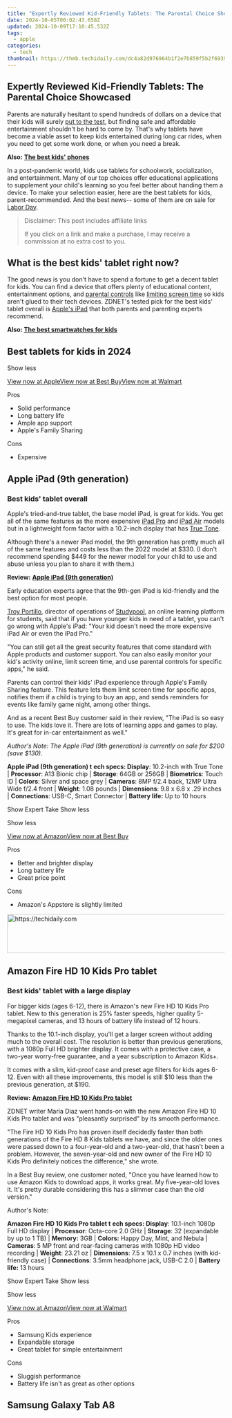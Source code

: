 ```yaml
---
title: "Expertly Reviewed Kid-Friendly Tablets: The Parental Choice Showcased on ZDNet"
date: 2024-10-05T00:02:43.658Z
updated: 2024-10-09T17:10:45.532Z
tags:
  - apple
categories:
  - tech
thumbnail: https://thmb.techidaily.com/dc4a82d976964b1f2e7b859f5b2f6939dbc4ceccf4ea97b9d7a6a6bfaea9749c.jpg
---
```


## Expertly Reviewed Kid-Friendly Tablets: The Parental Choice Showcased

Parents are naturally hesitant to spend hundreds of dollars on a device that their kids will surely [put to the test](https://www.zdnet.com/article/best-rugged-tablet/), but finding safe and affordable entertainment shouldn't be hard to come by. That's why tablets have become a viable asset to keep kids entertained during long car rides, when you need to get some work done, or when you need a break. 

**Also:** [**The best kids' phones**](https://www.zdnet.com/article/best-kids-phone/)

In a post-pandemic world, kids use tablets for schoolwork, socialization, and entertainment. Many of our top choices offer educational applications to supplement your child's learning so you feel better about handing them a device. To make your selection easier, here are the best tablets for kids, parent-recommended. And the best news-- some of them are on sale for [Labor Day](https://www.zdnet.com/article/best-labor-day-deals-2024/).

>  Disclaimer: This post includes affiliate links
>
>  If you click on a link and make a purchase, I may receive a commission at no extra cost to you.
>

## What is the best kids' tablet right now?

The good news is you don't have to spend a fortune to get a decent tablet for kids. You can find a device that offers plenty of educational content, entertainment options, and [parental controls](https://www.zdnet.com/home-and-office/home-entertainment/how-to-set-maturity-ratings-on-netflix/) like [limiting screen time](https://www.zdnet.com/article/how-to-limit-screen-time-on-youtube-kids/) so kids aren't glued to their tech devices. ZDNET's tested pick for the best kids' tablet overall is [Apple's iPad](https://buy.geni.us/Proxy.ashx?TSID=368250&GR%5FURL=https%3A%2F%2Fwww.amazon.com%2F2021-Apple-10-2-inch-Wi-Fi-256GB%2Fdp%2FB09G91TLNJ%3Ftag%3Dzd-buy-button-20%26ascsubtag%3D%5F%5FCOM%5FCLICK%5FID%5F%5F%7C0acffd99-f8ab-43e9-bf2e-4cd9b84f3376%7Cdtp&dtb=1) that both parents and parenting experts recommend. 

**Also: [The best smartwatches for kids](https://www.zdnet.com/article/best-kids-smartwatch/)**

## Best tablets for kids in 2024

Show less 

[View now at Apple](https://apple.sjv.io/c/159047/435031/7613?&sharedid=zdnet&partnerpropertyid=1980086&u=https%3A%2F%2Fwww.apple.com%2Fshop%2Fbuy-ipad%2Fipad-10-2&subId1=zd-%5F%5FCOM%5FCLICK%5FID%5F%5F-dtp)[View now at Best Buy](https://shop-links.co/link/?url=https%3A%2F%2Fwww.bestbuy.com%2Fsite%2Fapple-10-2-inch-ipad-with-wi-fi-64gb-silver%2F4901811.p%3F&publisher_slug=itechdaily19598&exclusive=1)[View now at Walmart](https://goto.walmart.com/c/5597632/565706/9383?sharedid=zdnet&partnerpropertyid=1980086&u=https%3A%2F%2Fwww.walmart.com%2Fip%2F2021-Apple-10-2-inch-iPad-Wi-Fi-64GB-Space-Gray-9th-Generation%2F483978365&subId1=zd-__COM_CLICK_ID__-dtp)

Pros 
* Solid performance
* Long battery life
* Ample app support
* Apple's Family Sharing

Cons 
* Expensive

## Apple iPad (9th generation)

### Best kids' tablet overall

Apple's tried-and-true tablet, the base model iPad, is great for kids. You get all of the same features as the more expensive [iPad Pro](https://www.zdnet.com/article/ipad-pro-2022-review/) and [iPad Air](https://www.zdnet.com/article/apple-ipad-air-fifth-generation-review/) models but in a lightweight form factor with a 10.2-inch display that has [True Tone](https://support.apple.com/en-us/HT208909). 

Although there's a newer iPad model, the 9th generation has pretty much all of the same features and costs less than the 2022 model at $330\. (I don't recommend spending $449 for the newer model for your child to use and abuse unless you plan to share it with them.)

**Review:** **[Apple iPad (9th generation)](https://www.zdnet.com/product/apple-ipad-2021/)**

Early education experts agree that the 9th-gen iPad is kid-friendly and the best option for most people. 

[Troy Portillo](https://www.linkedin.com/in/troy-portillo-6136ba190/), director of operations of [Studypool](https://www.studypool.com/), an online learning platform for students, said that if you have younger kids in need of a tablet, you can't go wrong with Apple's iPad: "Your kid doesn't need the more expensive iPad Air or even the iPad Pro."

"You can still get all the great security features that come standard with Apple products and customer support. You can also easily monitor your kid's activity online, limit screen time, and use parental controls for specific apps," he said. 

Parents can control their kids' iPad experience through Apple's Family Sharing feature. This feature lets them limit screen time for specific apps, notifies them if a child is trying to buy an app, and sends reminders for events like family game night, among other things. 

And as a recent Best Buy customer said in their review, "The iPad is so easy to use. The kids love it. There are lots of learning apps and games to play. It's great for in-car entertainment as well." 

_Author's Note: The Apple iPad (9th generation) is currently on sale for $200 (save $130)._

**Apple iPad (9th generation) t** **ech specs: Display**: 10.2-inch with True Tone | **Processor**: A13 Bionic chip | **Storage**: 64GB or 256GB | **Biometrics**: Touch ID | **Colors**: Silver and space grey | **Cameras**: 8MP f/2.4 back, 12MP Ultra Wide f/2.4 front | **Weight**: 1.08 pounds | **Dimensions**: 9.8 x 6.8 x .29 inches | **Connections**: USB-C, Smart Connector | **Battery life:** Up to 10 hours

Show Expert Take Show less 

Show less 

[View now at Amazon](https://buy.geni.us/Proxy.ashx?TSID=368250&GR%5FURL=https%3A%2F%2Fwww.amazon.com%2Fdp%2FB0CFYNZ3LK%3Ftag%3Dzd-buy-button-20%26ascsubtag%3D%5F%5FCOM%5FCLICK%5FID%5F%5F%7C0acffd99-f8ab-43e9-bf2e-4cd9b84f3376%7Cdtp&dtb=1)[View now at Best Buy](https://shop-links.co/link/?url=https%3A%2F%2Fwww.bestbuy.com%2Fsite%2Famazon-fire-hd-10-kids-pro-10-1-tablet-2023-release-32gb-happy-day%2F6562282.p%3FskuId%3D6562282&publisher_slug=itechdaily19598&exclusive=1)

Pros 
* Better and brighter display
* Long battery life
* Great price point

Cons 
* Amazon's Appstore is slightly limited

<!-- affiliate ads begin -->
<a href="https://imp.i110150.net/c/5597632/798165/11305" target="_top" id="798165">
  <img src="//a.impactradius-go.com/display-ad/11305-798165" border="0" alt="https://techidaily.com" width="728" height="90"/>
</a>
<img height="0" width="0" src="https://imp.i110150.net/i/5597632/798165/11305" style="position:absolute;visibility:hidden;" border="0" />
<!-- affiliate ads end -->

## Amazon Fire HD 10 Kids Pro tablet

### Best kids' tablet with a large display

For bigger kids (ages 6-12), there is Amazon's new Fire HD 10 Kids Pro tablet. New to this generation is 25% faster speeds, higher quality 5-megapixel cameras, and 13 hours of battery life instead of 12 hours. 

Thanks to the 10.1-inch display, you'll get a larger screen without adding much to the overall cost. The resolution is better than previous generations, with a 1080p Full HD brighter display. It comes with a protective case, a two-year worry-free guarantee, and a year subscription to Amazon Kids+. 

It comes with a slim, kid-proof case and preset age filters for kids ages 6-12\. Even with all these improvements, this model is still $10 less than the previous generation, at $190\. 

**Review:** **[Amazon Fire HD 10 Kids Pro tablet](https://www.zdnet.com/article/this-tablet-is-redefining-what-a-kids-tablet-can-do/)**

ZDNET writer Maria Diaz went hands-on with the new Amazon Fire HD 10 Kids Pro tablet and was "pleasantly surprised" by its smooth performance. 

"The Fire HD 10 Kids Pro has proven itself decidedly faster than both generations of the Fire HD 8 Kids tablets we have, and since the older ones were passed down to a four-year-old and a two-year-old, that hasn't been a problem. However, the seven-year-old and new owner of the Fire HD 10 Kids Pro definitely notices the difference," she wrote. 

In a Best Buy review, one customer noted, "Once you have learned how to use Amazon Kids to download apps, it works great. My five-year-old loves it. It's pretty durable considering this has a slimmer case than the old version."

Author's Note: 

**Amazon Fire HD 10 Kids Pro tablet t** **ech specs: Display**: 10.1-inch 1080p Full HD display | **Processor**: Octa-core 2.0 GHz | **Storage**: 32 (expandable by up to 1 TB) | **Memory:** 3GB | **Colors:** Happy Day, Mint, and Nebula | **Cameras**: 5 MP front and rear-facing cameras with 1080p HD video recording | **Weight**: 23.21 oz | **Dimensions**: 7.5 x 10.1 x 0.7 inches (with kid-friendly case) | **Connections**: 3.5mm headphone jack, USB-C 2.0 | **Battery life:** 13 hours

Show Expert Take Show less 

Show less 

[View now at Amazon](https://buy.geni.us/Proxy.ashx?TSID=368250&GR%5FURL=https%3A%2F%2Fwww.amazon.com%2FSamsung-Android-Long-Lasting-Expandable-Exclusive%2Fdp%2FB09N3YBXCN%3Ftag%3Dzd-buy-button-20%26ascsubtag%3D%5F%5FCOM%5FCLICK%5FID%5F%5F%7C0acffd99-f8ab-43e9-bf2e-4cd9b84f3376%7Cdtp&dtb=1)[View now at Walmart](https://goto.walmart.com/c/5597632/565706/9383?sharedid=zdnet&partnerpropertyid=1980086&u=https%3A%2F%2Fwww.walmart.com%2Fip%2FSAMSUNG-Galaxy-Tab-A8-10-5-Tablet-32GB-Wi-Fi-Gray%2F248978541&subId1=zd-__COM_CLICK_ID__-dtp)

Pros 
* Samsung Kids experience
* Expandable storage
* Great tablet for simple entertainment

Cons 
* Sluggish performance
* Battery life isn't as great as other options

## Samsung Galaxy Tab A8

<!-- affiliate ads begin -->
<span id="1834903">
					<video width="864" height="1536" style="cursor:pointer"
           poster="//a.impactradius-go.com/display-clicktoplayimage/1834903.png"
           onclick="if(!this.playClicked){this.play();this.setAttribute('controls',true);this.playClicked=true;}">
	   <source src="//a.impactradius-go.com/display-ad/16836-1834903">
	   <img src="//a.impactradius-go.com/display-clicktoplayimage/1834903.png" style="border: none; height: 100%; width: 100%; object-fit: contain">
	</video>
	<div style="width:540px;text-align:center"><a href="javascript:window.open(decodeURIComponent('https%3A%2F%2F25home.pxf.io%2Fc%2F5597632%2F1834903%2F16836'), '_blank');void(0);">Click here</a></div>
</span>
<img height="0" width="0" src="https://imp.pxf.io/i/5597632/1834903/16836" style="position:absolute;visibility:hidden;" border="0" />
<!-- affiliate ads end -->

### Best Samsung kids' tablet

If you'd rather your kid have a proper Android tablet with full Google support, look no further than the Galaxy Tab A8\. 

"This tablet is packed with features that make it the perfect choice for parents looking to keep their children entertained and informed while they are away from home," parenting expert and creator of [Parental Questions](http://www.parentalquestions.com/) Mo Mulla told ZDNET. 

Mulla also speaks highly of Samsung Kids, which parents can access from any Samsung tablet, as it lets parents give their kids access to specific contacts and apps, provides learning challenges for kids to avoid mindless scrolling, and even includes interaction with Samsung-specific animated characters. 

"Its kid-friendly content has been explicitly created with kids in mind and includes educational apps and games to help entertain them and keep them active during playtime," he said. 

While the Samsung Galaxy Tab A8 won't blow you away with overall performance, it can run your favorite apps, handle light gaming, and stream movies and shows. In addition, its expandable storage capacity ensures there is never a shortage of space on the device for downloads or extra materials when needed. 

One Best Buy customer noted in their review of the Samsung Galaxy Tab A8 how expensive other tablets can be, especially when considering buying one for kids: "If you don't want to spend $300+ on an iPad for your kiddo, this is definitely the route to go." 

**Samsung Galaxy Tab A8 t** **ech specs: Display**: 10.5 inches | **Resolution:** 1920 x 1200 | **Processor**: Octa Core Unisoc T618 | **Storage**: 32GB, 64GB, 128GB, microSD up to 1TB | **Cameras**: 8MP rear, 5MP front camera | **Weight**: 1.12lbs | **Dimensions**: 9.72 x 6.37 x 0.27 inches | **Connections**: 3.5mm headphone jack, USB 2.0 | **Battery life:** 7,040mAh (About 6 hours)

Show Expert Take Show less 

Show less 

[View now at Amazon](https://buy.geni.us/Proxy.ashx?TSID=368250&GR%5FURL=https%3A%2F%2Fwww.amazon.com%2Fdp%2FB0BLGS645W%3Ftag%3Dzd-buy-button-20%26ascsubtag%3D%5F%5FCOM%5FCLICK%5FID%5F%5F%7C0acffd99-f8ab-43e9-bf2e-4cd9b84f3376%7Cdtp&dtb=1)[View now at Best Buy](https://shop-links.co/link/?url=https%3A%2F%2Fwww.bestbuy.com%2Fsite%2Famazon-fire-hd-8-kids-ages-3-7-2022-8-hd-tablet-32-gb-with-wi-fi-blue%2F6536842.p%3FskuId%3D6536842&publisher_slug=itechdaily19598&exclusive=1)

Pros 
* Affordable
* Kids edition has many perks
* Easy to use

Cons 
* Performance will be an issue
* Amazon's Appstore is hit or miss

## Amazon Fire HD 8 Kids Tablet

<!-- affiliate ads begin -->
<a href="https://appsumo.8odi.net/c/5597632/2137394/7443" target="_top" id="2137394">
  <img src="//a.impactradius-go.com/display-ad/7443-2137394" border="0" alt="https://techidaily.com" width="600" height="90"/>
</a>
<img height="0" width="0" src="https://appsumo.8odi.net/i/5597632/2137394/7443" style="position:absolute;visibility:hidden;" border="0" />
<!-- affiliate ads end -->

### Best kids tablet for littler kids

While similar to the Amazon Fire HD 10 Kids Pro tablet, the Amazon Fire HD 8 Kids tablet is made with little kids in mind. It comes with a colorful kid-proof case built to withstand 3- to 7-year-olds since it protects against drops and bumps, and it comes complete with an adjustable stand so your kids can go hands-free. 

It also comes with a free one-year subscription to Amazon Kids+ and an Amazon FreeTime Unlimited subscription, which grants access to thousands of kid-friendly, ad-free books, movies, games, and other kid-friendly and educational content. 

"The Fire HD 8 Kids tablet is a well-built, entry-level tablet that comes with a sturdy kid-proof cover and features useful parental controls," says Diaz, who [bought](https://www.zdnet.com/article/i-bought-this-amazon-kids-tablet-instead-of-an-ipad-and-wasnt-sorry/) the tablet for her kids. 

**Review:** **[Amazon Fire HD 8 Kids Tablet](https://www.zdnet.com/article/i-bought-this-amazon-kids-tablet-instead-of-an-ipad-and-wasnt-sorry/)**

"Its 13-hour battery life means that you'll need to charge it less often than other competitors, and the combination of a durable case and screen ensures the integrity of the Fire tablet for years to come," she says. However, Amazon offers you a two-year worry-free guarantee in case the tablet does succumb to playtime. 

One Amazon customer said they were impressed with the device's durability: "One of the first things that caught my attention is the impressive build quality of the tablet. Designed with kids in mind, the sturdy construction and reinforced edges provide a sense of durability that assures me the device can withstand the inevitable bumps and drops that come with the territory of young users."

_Author's Note: The Amazon Fire HD 8 Kids tablet is on sale for $90 (save $60) on Amazon._

**Amazon Fire HD 8 Kids tech specs: Display:** 8-inch display | **Processor:** Hexa-core 2.0 Ghz | **Storage:** 32GB or 64GB (expandable by up to 1 TB) | **Memory:** 2GB | **Colors:** Blue, purple, Disney Mickey Mouse, or Disney princess **| Cameras:** 2 MP front and rear-facing cameras with 720p HD video recording | **Weight:** 18.3 ounces | **Dimensions:** 8.7 x 7.1 x 1.1 inches| **Connections:** 3.5mm headphone jack, USB-C port | **Battery life:** 13 hours

Show Expert Take Show less 

Show less 

[View now at Best Buy](https://shop-links.co/link/?url=https%3A%2F%2Fwww.bestbuy.com%2Fsite%2Flenovo-tab-p11-2nd-gen-11-5-tablet-128gb-storm-grey%2F6536781.p%3F&publisher_slug=itechdaily19598&exclusive=1)

Pros 
* Long battery life
* Full Android
* Great display

Cons 
* Keyboard not included
* Performance
* Cameras

<!-- affiliate ads begin -->
<span id="1983471">
					<video width="576" height="240" style="cursor:pointer"
           poster="//a.impactradius-go.com/display-clicktoplayimage/1983471.png"
           onclick="if(!this.playClicked){this.play();this.setAttribute('controls',true);this.playClicked=true;}">
	   <source src="//a.impactradius-go.com/display-ad/22993-1983471">
	   <img src="//a.impactradius-go.com/display-clicktoplayimage/1983471.png" style="border: none; height: 100%; width: 100%; object-fit: contain">
	</video>
	<div style="width:360px;text-align:center"><a href="javascript:window.open(decodeURIComponent('https%3A%2F%2Fhomestyler.sjv.io%2Fc%2F5597632%2F1983471%2F22993'), '_blank');void(0);">Click here</a></div>
</span>
<img height="0" width="0" src="https://imp.pxf.io/i/5597632/1983471/22993" style="position:absolute;visibility:hidden;" border="0" />
<!-- affiliate ads end -->

## Lenovo Tab P11 Plus

### Best kids' tablet for battery life

Lenovo's Tab P11 Plus is an attractive tablet that's not overly expensive. The 11-inch 2K display looks fantastic, and the battery life will keep your child entertained for hours. The battery life is perhaps the best part of this tablet: Lenovo touts up to 15 hours of video streaming, and ZDNET tests can back that claim up. Plus, it runs Android 11 out of the box. 

A Best Buy customer also mentioned in their review that the Lenovo Tablet P11 Plus had surpassed their expectations regarding battery life compared to other tablets. 

One downside to the Tab P11 Plus is that it lacks a headphone jack, so if you want to keep your child's cartoons or games quiet, you'll have to invest in some kid-friendly Bluetooth headphones. 

**Review:** [**Lenovo Tab P11 Plus**](https://www.zdnet.com/article/lenovo-tab-p11-plus-review/)

Moderately priced at $270, the Lenovo Tab P11 Plus is easily recommended and competent. In ZDNET's review, June Wan said, "It's hard to argue against how much value you're getting with this tablet." 

Plus, you'll get kid-friendly features already built into the tablet.

"For parents, the tablet can dial into Android's [Kids Space](https://families.google.com/kidsspace/). When turned on, the Tab P11 Plus switches to a child-friendly interface filled with teacher-approved games, educational videos, and digital content to keep any kid engaged," Wan wrote. "Through the Family Link app, you can monitor, set screen-time limits, and even lock the tablet from your phone."

**Lenovo Tab P11 Plus t** **ech specs: Display**: 11-inch display | **Processor**: MediaTek Helio G90T | **Storage**: 64GB or 128GB | **Memory**: 4GB or 6GB | **Colors**: Slate grey | **Cameras**: 8MP front and 13MP rear | **Weight**: 1.1lbs | **Dimensions**: 10.2 by 6.4 by 0.3 inches | **Connections**: USB-C, microSD | **Battery life:** Up to 15 hours

Show Expert Take Show less 

Show less 

[View now at Amazon](https://buy.geni.us/Proxy.ashx?TSID=368250&GR%5FURL=https%3A%2F%2Fwww.amazon.com%2FKindle-Kids-2022-release-worry-free%2Fdp%2FB0BLJ6LJBM%3Ftag%3Dzd-buy-button-20%26ascsubtag%3D%5F%5FCOM%5FCLICK%5FID%5F%5F%7C0acffd99-f8ab-43e9-bf2e-4cd9b84f3376%7Cdtp&dtb=1)[View now at Best Buy](https://shop-links.co/link/?url=https%3A%2F%2Fwww.bestbuy.com%2Fsite%2Famazon-kindle-kids-e-reader-2022-release-6-display-with-cover-16gb-2022-2023-unicorn-valley%2F6536834.p%3FskuId%3D6536834&publisher_slug=itechdaily19598&exclusive=1)

Pros 
* Parent Dashboard to keep track of reading progress
* Vocabulary Builder and Word Wise features
* Strictly for reading--no apps or games

Cons 
* Profile switching can be difficult
* Complaints of Parent Dashboard interface

## Amazon Kindle Kids

### Best kids' tablet for reading

While tablets are meant to provide entertainment for your kids, it's not necessarily always the best kind of entertainment. A Kindle Kids e-reader is a great way to compromise on a tablet that stimulates your child's brain. The Kindle Kids e-reader is designed for kids ages 3-12 and comes with an Amazon Kids+ subscription for kid-friendly books and audiobooks. 

You can even keep track of their reading progress with Amazon's Parent Dashboard, adjust book age filters, add books to your kid's library, and set a bedtime for each child's profile. Plus, Kindle Kids comes built-in with Vocabulary Builder and Word Wise to help young readers build their reading skills and tackle more challenging books.

And since kids are unpredictable, this reading tablet comes with a two-year worry-free guarantee. If it breaks, Amazon will replace it for free. 

One Amazon customer shared their child's experience using the Amazon Kindle Kids: "I got this for my 11-year-old son for Christmas. He loves reading, and he's read 11 books in one month! I didn't realize this would be smaller than the standard Kindle, but it is a good size for kids. It has a good selection of books for his age as well."

**Amazon Kindle Kids tech specs: Display:** 300 ppi high-resolution, glare-free display | **Storage**: 16GB | Weight: 9.03 ounces | **Dimensions:** 6.3 x 4.5 x 0.53 inches | **Connectivity**: Wi-Fi and Bluetooth | **Battery life:** Up to 6 weeks

Show Expert Take Show less 

## What is the best kids' tablet alternative?

Apple's base iPad is the best kids' tablet that money can buy. It offers the complete package of performance, battery life, app availability, and widespread accessory support. It's a great option for kids who need a reliable device for schoolwork, gaming, or streaming content. However, if you prefer Android OS or a better price point, there are plenty of solid alternatives on the market. 

| **Best** **kids' tablet**         | **Price** | **Where to buy**          | **Processor**         | **Storage**                          | **Colors**                                         | **Cameras**                                                      | **Battery** **life** | **Protective** **case**           | **Operating** **system** |
| --------------------------------- | --------- | ------------------------- | --------------------- | ------------------------------------ | -------------------------------------------------- | ---------------------------------------------------------------- | -------------------- | --------------------------------- | ------------------------ |
| Apple iPad 9th generation         | $330      | Apple, Best Buy, Walmart  | A13 Bionic chip       | 64GB or 256GB                        | Silver, space grey                                 | 8MP f/2.4 back, 12MP Ultra Wide f/2.4 front                      | Up to 10 hours       | Available                         | iPadOS                   |
| Amazon Fire HD 10 Kids Pro tablet | $190      | Amazon                    | Octa-core 2.0 GHz     | 32GB (expandable up to 1TB)          | Happy Day, Mint, Nebula                            | 5 MP front and rear-facing cameras with 1080p HD video recording | 13 hours             | Included                          | Fire OS                  |
| Samsung Galaxy Tab A8             | $230      | Amazon, Best Buy, Walmart | Octa Core Unisoc T618 | 32GB, 64GB, 128GB, microSD up to 1TB | N/A                                                | 8MP rear, 5MP front camera                                       | About 6 hours        | N/A                               | Android                  |
| Amazon Fire HD 8 Kids tablet      | $150      | Amazon, Best Buy          | Hexa-core 2.0 GHz     | 32GB or 64GB                         | Blue, Disney Mickey Mouse, Disney Princess, Purple | 2 MP front and rear-facing cameras                               | Up to 13 hours       | Included                          | Fire OS                  |
| Lenovo Tab P11 Plus               | $270      | Amazon, Best Buy, Lenovo  | MediaTek Helio G90T   | 64GB or 128G                         | Slate grey                                         | 8MP front and 13MP rear                                          | Up to 15 hours       | Available for purchase separately | Android 11               |
| Amazon Kindle Kids                | $120      | Apple, Best Buy           | N/A                   | 16GB                                 | Ocean Explorer, Space Whale, Unicorn Valley        | N/A                                                              | Up to 6 weeks        | Included                          | N/A                      |

<!-- affiliate ads begin -->
<a href="https://bluettius.sjv.io/c/5597632/2139122/17108" target="_top" id="2139122">
  <img src="//a.impactradius-go.com/display-ad/17108-2139122" border="0" alt="https://techidaily.com" width="468" height="60"/>
</a>
<img height="0" width="0" src="https://bluettius.sjv.io/i/5597632/2139122/17108" style="position:absolute;visibility:hidden;" border="0" />
<!-- affiliate ads end -->

## Which is the right tablet for your kid?

Picking the right kids' tablet comes down to a couple of questions you must ask yourself. First and foremost, you need to have a set budget in mind. Once you decide how much you will spend, you can begin narrowing down your options. Then, determine if you want a tablet made by a specific company. 

| **Choose** **this** **kids' tablet.** | **If you want...**                                                                                                                                                                                  |
| ------------------------------------- | --------------------------------------------------------------------------------------------------------------------------------------------------------------------------------------------------- |
| Apple iPad 9th generation             | The best all-around tablet your kid can grow up with. It offers excellent performance, battery life, app availability, and widespread accessory support.                                            |
| Amazon Fire HD 10 Kids Pro            | A large display for ages 6-12\. It has a built-in stand, advanced parental controls, and access to over 20,000 apps, games, videos, and books.                                                      |
| Samsung Galaxy Tab A8                 | An Android tablet with access to Samsung Kids. It offers a kid-friendly interface, parental controls, and the ability to set time limits and monitor usage.                                         |
| Amazon Fire HD 8 Kids                 | A tablet built for kids ages 3-7\. It has a durable and kid-proof case and has up to 13 hours of battery life.                                                                                      |
| Lenovo Tab P11 Plus                   | A tablet with a long battery life. It offers a premium design, a vivid display, and up to 12 hours of battery life on a single charge. It also comes with a fingerprint scanner for added security. |
| Amazon Kindle Kids                    | A tablet that's built for reading. It comes with hundreds of kid-friendly books and audiobooks to choose from, as well as a helpful Parent Dashboard.                                               |

## Factors to consider when choosing a kids' tablet

Before you invest in a kids' tablet, you'll want to consider the following: 

* **Durability:** Having a tablet that can last is especially important when kids will be using the device. If a tablet isn't durable to bumps and drops (like the iPad), be sure to invest in a kid-proof case.
* **Ease of use:** A tablet for kids needs to be simple. Consider factors such as large screens, built-in apps, and operating systems that are easy for kids to learn.
* **Parental controls:** Your kids' safety and privacy are #1 when it comes to tablets. Look at what kind of parental controls each tablet offers, including features like screen-time monitoring and app restrictions.
* **Cost**: Kids tablets run the gamut in price, so decide on your budget, as well as what you need and what features are most important to you in a tablet.

Tim Dikun, dad and Teaching.com COO and vice president of product, also recommended you "look for granular parental controls, including if specific apps can be blocked and/or unlocked around certain times. For example, Amazon's FreeTime app allows parents total control over how children use the tablet by setting learning goals, limiting time spent on gaming apps, or locking gaming apps until learning goals are met." 

## How did we test these kids' tablets?

ZDNET does hands-on testing for variety of tablets, including tablets for kids. We also take into consideration advice from parents and parenting experts, as well as user reviews. In our tablet testing and research, we consider factors like durability, battery life, user interface, and parental control options. We also write reviews of new tablets we test, and update this list periodically with the latest tablets for kids we recommend.

## What should parents know about tablets and screen time?

Rebecca Mannis, PhD., learning specialist at [Ivy Prep Learning Center](http://www.ivy-prep.com/), referred to The American Academy of Pediatrics' new guidelines, which recommends no consistent screen exposure before 18 months of age, one hour tops of screen exposure for ages 2 through 5, and limiting screen use to two hours after age 5\. 

"In considering preschools and primary schools, it is helpful to know their policies -- both to see how their philosophies match your family values, and so you can reinforce their rules at home," she said. 

Mannis added that while kids often learn to read these days through a tablet, thanks to reading apps, it's essential to switch up how your child reads. 

"Researchers have found that the brain processes content that we read online in a different way - and one that is not as skilled," she said. "So, as great as online reading is, give your kids lots of opportunities to hold books in their hands to maximize their literacy skills growth. Or 'cross train' their reading between devices and traditional print books to see if you as a parent notice a difference."

## Can my kids use YouTube on Amazon's Fire tablets?

Not officially. Amazon customizes the base version of Android and turns it into Fire OS, forgoing any Google certification in order to make Google's apps available on the tablets. 

You won't find the official YouTube app available in the Appstore, but you can use Amazon's Silk browser to access the YouTube website to gain access to the video platform. 

<!-- affiliate ads begin -->
<a href="https://versadesk.pxf.io/c/5597632/1815679/21290" target="_top" id="1815679">
  <img src="//a.impactradius-go.com/display-ad/21290-1815679" border="0" alt="https://techidaily.com" width="728" height="90"/>
</a>
<img height="0" width="0" src="https://versadesk.pxf.io/i/5597632/1815679/21290" style="position:absolute;visibility:hidden;" border="0" />
<!-- affiliate ads end -->

## How many GB is enough for a kids' tablet?

Depending on the tablet, you want to ensure you have sufficient storage for downloading or pre-installing kid-friendly content for those long road trips. 

Assuming your child will obsess over taking pictures and videos -- which can easily take up 5-6 GB -- we would recommend a tablet with at least 32 GB of storage. 

<!-- affiliate ads begin -->
<a href="https://appsumo.8odi.net/c/5597632/2002019/7443" target="_top" id="2002019">
  <img src="//a.impactradius-go.com/display-ad/7443-2002019" border="0" alt="https://techidaily.com" width="728" height="90"/>
</a>
<img height="0" width="0" src="https://appsumo.8odi.net/i/5597632/2002019/7443" style="position:absolute;visibility:hidden;" border="0" />
<!-- affiliate ads end -->

## What brand of tablet is best for kids?

Although there's plenty to choose from our list above, the Amazon Fire HD 10 Kids Pro is the most promising. As the 11th generation of the Amazon Fire 10 Kids tablet, its proven to be one of the best evolving kids tablets out there. 

It is faster, higher quality, and has a long battery life. If you can get past Amazon's slightly limited app store, this tablet is sure to keep your child entertained on an airplane or long car ride. 

<!-- affiliate ads begin -->
<a href="https://ephamedtechinc.pxf.io/c/5597632/2136617/26400" target="_top" id="2136617">
  <img src="//a.impactradius-go.com/display-ad/26400-2136617" border="0" alt="https://techidaily.com" width="728" height="90"/>
</a>
<img height="0" width="0" src="https://ephamedtechinc.pxf.io/i/5597632/2136617/26400" style="position:absolute;visibility:hidden;" border="0" />
<!-- affiliate ads end -->

## Are children's tablets the same as regular tablets?

If you're worried about your child's online safety, nowadays, you can put parental controls on almost any tablet, so there's no free range to downloadable content.

When it comes to everything else, i.e., price, case, warranty, and subscription, it's best to consider a kids' tablet in case something happens. 

Overall, a kids' tablet will provide a safe and engaging environment tailored to your child's needs while a regular tablet will always cater to a wider audience. 

## Are there alternative tablets for kids worth considering?

There are plenty of tablets on the market that can be kid-friendly. Be sure to look for features like parental controls, long battery life, and ease of use. Here are a few other options to consider. 

## What is the average age to get a child a tablet?

Honestly, this depends on your parenting philosophy. For starters, your child will need fine motor skills to handle the tablet and the ability to navigate the device independently. Another factor is exposure to technology. Maybe you would prefer to have your child less dependent on technology for entertainment. Several surveys show no definitive answer as parents are divided on the topic. Regardless, it is best for you as a parent to weigh the pros and cons of introducing your child to technology. 

[Best alternative for a smaller tablet Apple iPad Mini Apple's iPad Mini is a powerful, more portable option for kids who prefer iOS. View at Apple](https://apple.sjv.io/c/159047/435031/7613?&sharedid=zdnet&partnerpropertyid=1980086&u=https%3A%2F%2Fwww.apple.com%2Fshop%2Fbuy-ipad%2Fipad-mini&subId1=zd-%5F%5FCOM%5FCLICK%5FID%5F%5F-dtp)[Best alternative for smaller kids Amazon Fire HD 10 Kids Amazon's new Fire HD 10 Kids model also got some upgrades including better battery life, a higher quality camera, and a kid-proof case, plus, preset age filters for kids age 3-7. View at Amazon](https://buy.geni.us/Proxy.ashx?TSID=368250&GR%5FURL=https%3A%2F%2Fwww.amazon.com%2Fdp%2FB0BL5SZ3VV%3Ftag%3Dzd-buy-button-20%26ascsubtag%3D%5F%5FCOM%5FCLICK%5FID%5F%5F%7C0acffd99-f8ab-43e9-bf2e-4cd9b84f3376%7Cdtp&dtb=1)[Best alternative for Microsoft users Microsoft Surface Go 3 The Microsoft Surface Go 3 is a versatile option for kids who want to use it for entertainment and schoolwork. View at Amazon](https://buy.geni.us/Proxy.ashx?TSID=368250&GR%5FURL=https%3A%2F%2Fwww.amazon.com%2FMicrosoft-Surface-Go-Touchscreen-Pentium%C2%AE%2Fdp%2FB093X3H44Y%3Ftag%3Dzd-buy-button-20%26ascsubtag%3D%5F%5FCOM%5FCLICK%5FID%5F%5F%7C0acffd99-f8ab-43e9-bf2e-4cd9b84f3376%7Cdtp&dtb=1)[Best alternative for little kids Contixo Kids Tablet Children aged 3-7 will enjoy this kid-friendly tablet with built-in educational apps from the Google Play Store like Khan Academy for Kids, Duolingo, ABC Mouse, etc. View at Amazon](https://buy.geni.us/Proxy.ashx?TSID=368250&GR%5FURL=https%3A%2F%2Fwww.amazon.com%2FContixo-Parental-Learning-Children-Kid-Proof%2Fdp%2FB098TYMC77%2F%3Ftag%3Dzd-buy-button-20%26ascsubtag%3D%5F%5FCOM%5FCLICK%5FID%5F%5F%7C0acffd99-f8ab-43e9-bf2e-4cd9b84f3376%7Cdtp&dtb=1)

## Meet the experts

ZDNET sourced external industry experts for this article. Here is more information about them:

* **Troy Portillo:** The director of operations of [Studypool](https://www.studypool.com/), an online learning platform for students that offers tutoring services, homework help, book guides, and more.
* **Mo Mulla:** A father and a lawyer with a degree from UCL London who writes his parenting tips from a dad's perspective in his spare time at [Parental Questions](https://www.parentalquestions.com/), a family-run blog.
* **Tim Dikun:** A father and the COO and Vice President of Product at Teaching.com, an online education website that equips students and teachers with the tools to succeed.
* **Rebecca Mannis, PhD.**: Founder and learning specialist at [Ivy Prep Learning Center](http://www.ivy-prep.com/). She has 35 years of experience teaching children and holds a Ph.D. in Developmental Psychology with a specialization in Neuroscience and Education from Teachers College, Columbia University, and a Masters degree in Reading, Language and Learning Disabilities from the Harvard Graduate School of Education.

#### Newsletters

ZDNET Recommends

ZDNET saves you time and money by delivering the best products and tech deals to your inbox every week.

 Subscribe

[See all](https://www.zdnet.com/newsletters/)

#### **ZDNET** Recommends

[The best smartwatches you can buy: Apple, Samsung, Google, and more compared](https://www.zdnet.com/article/best-smartwatch/ "The best smartwatches you can buy: Apple, Samsung, Google, and more compared")

[The 5 best VPN services (and tips to choose the right one for you)](https://www.zdnet.com/article/best-vpn/ "The 5 best VPN services (and tips to choose the right one for you)")

[The best Android phones you can buy (including a surprise pick)](https://www.zdnet.com/article/best-android-phone/ "The best Android phones you can buy (including a surprise pick)")

[The best robot vacuum and mop combos (and if they're worth the money)](https://www.zdnet.com/article/best-robot-vacuum-mop/ "The best robot vacuum and mop combos (and if they're worth the money)")

* [The best smartwatches you can buy: Apple, Samsung, Google, and more compared](https://www.zdnet.com/article/best-smartwatch/ "The best smartwatches you can buy: Apple, Samsung, Google, and more compared")
* [The 5 best VPN services (and tips to choose the right one for you)](https://www.zdnet.com/article/best-vpn/ "The 5 best VPN services (and tips to choose the right one for you)")
* [The best Android phones you can buy (including a surprise pick)](https://www.zdnet.com/article/best-android-phone/ "The best Android phones you can buy (including a surprise pick)")
* [The best robot vacuum and mop combos (and if they're worth the money)](https://www.zdnet.com/article/best-robot-vacuum-mop/ "The best robot vacuum and mop combos (and if they're worth the money)")

<ins class="adsbygoogle"
     style="display:block"
     data-ad-format="autorelaxed"
     data-ad-client="ca-pub-7571918770474297"
     data-ad-slot="1223367746"></ins>

<ins class="adsbygoogle"
     style="display:block"
     data-ad-client="ca-pub-7571918770474297"
     data-ad-slot="8358498916"
     data-ad-format="auto"
     data-full-width-responsive="true"></ins>

<span class="atpl-alsoreadstyle">Also read:</span>
<div><ul>
<li><a href="https://visual-screen-recording.techidaily.com/1715860435367-new-activating-built-in-recorders-on-mate-and-p-series-phones-mate-1020-p2010/"><u>[New] Activating Built-In Recorders on Mate and P Series Phones (Mate 10/20; P20/10).</u></a></li>
<li><a href="https://phone-solutions.techidaily.com/best-android-data-recovery-retrieve-lost-photos-from-honor-x50iplus-by-fonelab-android-recover-photos/"><u>Best Android Data Recovery - Retrieve Lost Photos from Honor X50i+.</u></a></li>
<li><a href="https://media-tips.techidaily.com/best-mp3-and-mp4-music-players-reviewed-find-your-perfect-device-with-free-trials/"><u>Best MP3 and MP4 Music Players Reviewed - Find Your Perfect Device with Free Trials!</u></a></li>
<li><a href="https://blog-min.techidaily.com/how-to-migrate-android-data-from-asus-rog-phone-8-pro-to-new-android-phone-drfone-by-drfone-transfer-from-android-transfer-from-android/"><u>How to Migrate Android Data From Asus ROG Phone 8 Pro to New Android Phone? | Dr.fone</u></a></li>
<li><a href="https://extra-hints.techidaily.com/in-2024-6-rising-stars-non-periscope-video-sharing-on-mobile-devices/"><u>In 2024, 6 Rising Stars Non-Periscope Video Sharing on Mobile Devices</u></a></li>
<li><a href="https://tech-haven.techidaily.com/navigating-the-complexities-of-ai-perception-errors-insights-into-spotting-hallucinations/"><u>Navigating the Complexities of AI Perception Errors: Insights Into Spotting Hallucinations</u></a></li>
<li><a href="https://tech-haven.techidaily.com/navigating-the-world-of-artificial-intelligence-the-role-of-chatbot-censorship/"><u>Navigating the World of Artificial Intelligence: The Role of Chatbot Censorship</u></a></li>
<li><a href="https://buynow-tips.techidaily.com/nintendo-faceoff-which-wins-out-the-compact-lite-or-the-vivid-oled/"><u>Nintendo Faceoff: Which Wins Out, the Compact Lite or the Vivid OLED?</u></a></li>
<li><a href="https://tech-haven.techidaily.com/openai-apis-explained-actions-and-applications/"><u>OpenAI APIs Explained: Actions and Applications</u></a></li>
<li><a href="https://tech-haven.techidaily.com/patience-for-chatgpt-desktop-users-discover-a-powerful-open-source-alternative-while-waiting/"><u>Patience for ChatGPT Desktop Users: Discover a Powerful Open Source Alternative While Waiting!</u></a></li>
<li><a href="https://facebook-record-videos.techidaily.com/quantifiable-quirks-yearly-graphed-tidbits-from-yt-2017-for-2024/"><u>Quantifiable Quirks Yearly Graphed Tidbits From YT (2017) for 2024</u></a></li>
<li><a href="https://discover-help.techidaily.com/real-time-streaming-mastery-discover-manycam-your-ultimate-live-video-and-fake-camera-solution/"><u>Real-Time Streaming Mastery: Discover ManyCam, Your Ultimate Live Video and Fake Camera Solution</u></a></li>
<li><a href="https://facebook-videos.techidaily.com/solutions-to-decipher-muted-facebook-videos-for-2024/"><u>Solutions to Decipher Muted Facebook Videos for 2024</u></a></li>
</ul></div>

